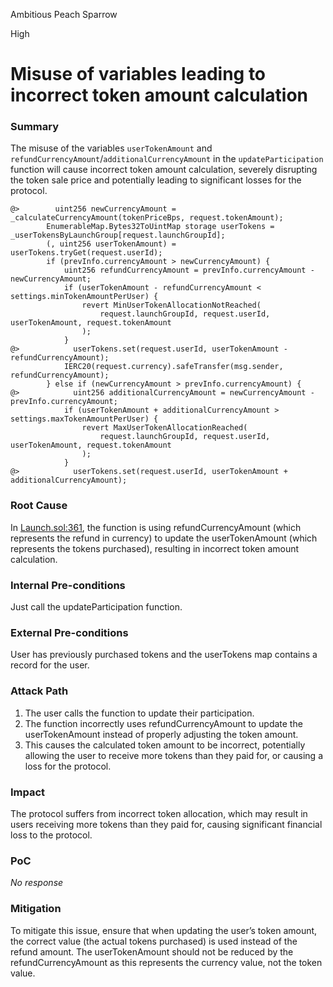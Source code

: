 Ambitious Peach Sparrow

High

# Misuse of variables leading to incorrect token amount calculation

### Summary

The misuse of the variables `userTokenAmount` and `refundCurrencyAmount`/`additionalCurrencyAmount` in the `updateParticipation` function will cause incorrect token amount calculation, severely disrupting the token sale price and potentially leading to significant losses for the protocol.
```solidity
@>        uint256 newCurrencyAmount = _calculateCurrencyAmount(tokenPriceBps, request.tokenAmount);
        EnumerableMap.Bytes32ToUintMap storage userTokens = _userTokensByLaunchGroup[request.launchGroupId];
        (, uint256 userTokenAmount) = userTokens.tryGet(request.userId);
        if (prevInfo.currencyAmount > newCurrencyAmount) {
            uint256 refundCurrencyAmount = prevInfo.currencyAmount - newCurrencyAmount;
            if (userTokenAmount - refundCurrencyAmount < settings.minTokenAmountPerUser) {
                revert MinUserTokenAllocationNotReached(
                    request.launchGroupId, request.userId, userTokenAmount, request.tokenAmount
                );
            }
@>            userTokens.set(request.userId, userTokenAmount - refundCurrencyAmount);
            IERC20(request.currency).safeTransfer(msg.sender, refundCurrencyAmount);
        } else if (newCurrencyAmount > prevInfo.currencyAmount) {
@>            uint256 additionalCurrencyAmount = newCurrencyAmount - prevInfo.currencyAmount;
            if (userTokenAmount + additionalCurrencyAmount > settings.maxTokenAmountPerUser) {
                revert MaxUserTokenAllocationReached(
                    request.launchGroupId, request.userId, userTokenAmount, request.tokenAmount
                );
            }
@>            userTokens.set(request.userId, userTokenAmount + additionalCurrencyAmount);
```

### Root Cause

In [Launch.sol:361](https://github.com/sherlock-audit/2025-02-rova/blob/53fb6d71d253676bfbd00926e8f217f40c62d8c5/rova-contracts/src/Launch.sol#L361), the function is using refundCurrencyAmount (which represents the refund in currency) to update the userTokenAmount (which represents the tokens purchased), resulting in incorrect token amount calculation.

### Internal Pre-conditions

Just call the updateParticipation function.

### External Pre-conditions

User has previously purchased tokens and the userTokens map contains a record for the user.

### Attack Path

1.	The user calls the function to update their participation.
2.	The function incorrectly uses refundCurrencyAmount to update the userTokenAmount instead of properly adjusting the token amount.
3.	This causes the calculated token amount to be incorrect, potentially allowing the user to receive more tokens than they paid for, or causing a loss for the protocol.

### Impact

The protocol suffers from incorrect token allocation, which may result in users receiving more tokens than they paid for, causing significant financial loss to the protocol.


### PoC

_No response_

### Mitigation

To mitigate this issue, ensure that when updating the user’s token amount, the correct value (the actual tokens purchased) is used instead of the refund amount. The userTokenAmount should not be reduced by the refundCurrencyAmount as this represents the currency value, not the token value.
